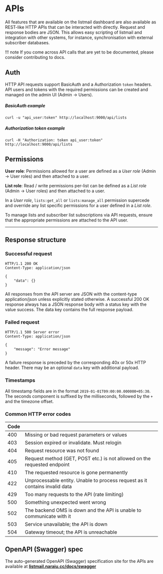 # APIs

All features that are available on the listmail dashboard are also available as REST-like HTTP APIs that can be interacted with directly. Request and response bodies are JSON. This allows easy scripting of listmail and integration with other systems, for instance, synchronisation with external subscriber databases.

!!! note
    If you come across API calls that are yet to be documented, please consider contributing to docs.


## Auth
HTTP API requests support BasicAuth and a Authorization `token` headers. API users and tokens with the required permissions can be created and managed on the admin UI (Admin -> Users).

##### BasicAuth example
```shell
curl -u "api_user:token" http://localhost:9000/api/lists
```

##### Authorization token example
```shell
curl -H "Authorization: token api_user:token" http://localhost:9000/api/lists
```

## Permissions
**User role**: Permissions allowed for a user are defined as a *User role* (Admin -> User roles) and then attached to a user. 

**List role**: Read / write permissions per-list can be defined as a *List role* (Admin -> User roles) and then attached to a user. 

In a *User role*, `lists:get_all` or `lists:manage_all` permission supercede and override any list specific permissions for a user defined in a *List role*.

To manage lists and subscriber list subscriptions via API requests, ensure that the appropriate permissions are attached to the API user.

______________________________________________________________________

## Response structure

### Successful request

```http
HTTP/1.1 200 OK
Content-Type: application/json

{
    "data": {}
}
```

All responses from the API server are JSON with the content-type application/json unless explicitly stated otherwise. A successful 200 OK response always has a JSON response body with a status key with the value success. The data key contains the full response payload.

### Failed request

```http
HTTP/1.1 500 Server error
Content-Type: application/json

{
    "message": "Error message"
}
```

A failure response is preceded by the corresponding 40x or 50x HTTP header. There may be an optional `data` key with additional payload.

### Timestamps

All timestamp fields are in the format `2019-01-01T09:00:00.000000+05:30`. The seconds component is suffixed by the milliseconds, followed by the `+` and the timezone offset.

### Common HTTP error codes

| Code  |                                                                             |
| ----- | ----------------------------------------------------------------------------|
|  400  | Missing or bad request parameters or values                                 |
|  403  | Session expired or invalidate. Must relogin                                 |
|  404  | Request resource was not found                                              |
|  405  | Request method (GET, POST etc.) is not allowed on the requested endpoint    |
|  410  | The requested resource is gone permanently                                  |
|  422  | Unprocessable entity. Unable to process request as it contains invalid data |
|  429  | Too many requests to the API (rate limiting)                                |
|  500  | Something unexpected went wrong                                             |
|  502  | The backend OMS is down and the API is unable to communicate with it        |
|  503  | Service unavailable; the API is down                                        |
|  504  | Gateway timeout; the API is unreachable                                     |


## OpenAPI (Swagger) spec

The auto-generated OpenAPI (Swagger) specification site for the APIs are available at [**listmail.naraiu.cc/docs/swagger**](https://listmail.naraiu.cc/docs/swagger/)

